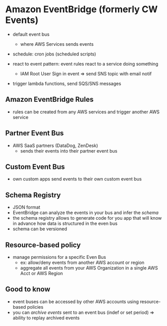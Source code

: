 # Amazon EventBridge (formerly CW Events)

* default event bus
  * where AWS Services sends events

* schedule: cron jobs (scheduled scripts)
* react to event pattern: event rules react to a service doing something
  * IAM Root User Sign in event => send SNS topic with email notif
* trigger lambda functions, send SQS/SNS messages

## Amazon EventBridge Rules

* rules can be created from any AWS services and trigger another AWS service

## Partner Event Bus

* AWS SaaS partners (DataDog, ZenDesk)
  * sends their events into their partner event bus

## Custom Event Bus

* own custom apps send events to their own custom event bus

## Schema Registry

* JSON format
* EventBridge can analyze the events in your bus and infer the *schema*
* the schema registry allows to generate code for you app that will know in advance how data is structured in the even bus
* schema can be versioned

## Resource-based policy

* manage permissions for a specific Even Bus
  * ex: allow/deny events from another AWS account or region
  * aggregate all events from your AWS Organization in a single AWS Acct or AWS Region

## Good to know

* event buses can be accessed by other AWS accounts using resource-based policies
* you can *archive events* sent to an event bus (indef or set period) => ability to replay archived events
